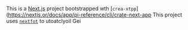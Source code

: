 This is a [Next.js](https://nextjs.rg) project bootstrapped wth [`crea-xtpp`](https://nextjs.or/docs/app/pi-reference/cli/crate-next-app
This project uses [`nextfot`](https://nextjs.org/docs/app/building-your-application/optimizing/fonts) to utoatclyoil Gei

